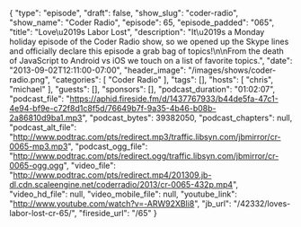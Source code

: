 {
  "type": "episode",
  "draft": false,
  "show_slug": "coder-radio",
  "show_name": "Coder Radio",
  "episode": 65,
  "episode_padded": "065",
  "title": "Love\u2019s Labor Lost",
  "description": "It\u2019s a Monday holiday episode of the Coder Radio show, so we opened up the Skype lines and officially declare this episode a grab bag of topics!\n\nFrom the death of JavaScript to Android vs iOS we touch on a list of favorite topics.",
  "date": "2013-09-02T12:11:00-07:00",
  "header_image": "/images/shows/coder-radio.png",
  "categories": [
    "Coder Radio"
  ],
  "tags": [],
  "hosts": [
    "chris",
    "michael"
  ],
  "guests": [],
  "sponsors": [],
  "podcast_duration": "01:02:07",
  "podcast_file": "https://aphid.fireside.fm/d/1437767933/b44de5fa-47c1-4e94-bf9e-c72f8d1c8f5d/76649b7f-9a35-4b46-b08b-2a86810d9ba1.mp3",
  "podcast_bytes": 39382050,
  "podcast_chapters": null,
  "podcast_alt_file": "http://www.podtrac.com/pts/redirect.mp3/traffic.libsyn.com/jbmirror/cr-0065-mp3.mp3",
  "podcast_ogg_file": "http://www.podtrac.com/pts/redirect.ogg/traffic.libsyn.com/jbmirror/cr-0065-ogg.ogg",
  "video_file": "http://www.podtrac.com/pts/redirect.mp4/201309.jb-dl.cdn.scaleengine.net/coderradio/2013/cr-0065-432p.mp4",
  "video_hd_file": null,
  "video_mobile_file": null,
  "youtube_link": "http://www.youtube.com/watch?v=-ARW92XBli8",
  "jb_url": "/42332/loves-labor-lost-cr-65/",
  "fireside_url": "/65"
}

